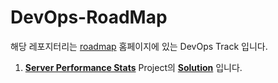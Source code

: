 # DevOps-RoadMap
 
해당 레포지터리는 [roadmap](https://roadmap.sh) 홈페이지에 있는 DevOps Track 입니다.

1. [**Server Performance Stats**](https://https://roadmap.sh/projects/server-stats) Project의 [**Solution**](server-performance-stats) 입니다.
